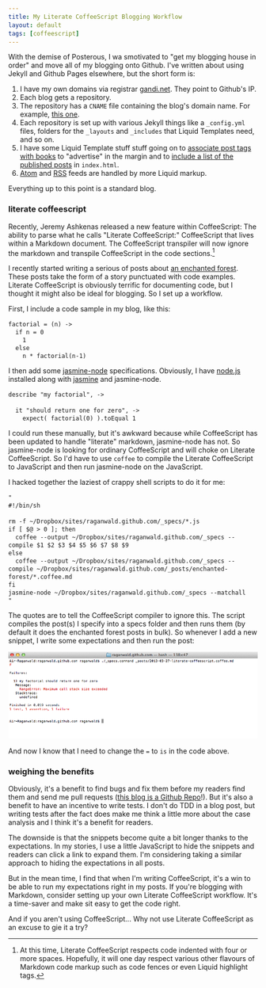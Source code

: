 ```yaml
---
title: My Literate CoffeeScript Blogging Workflow
layout: default
tags: [coffeescript]
---
```


With the demise of Posterous, I wa smotivated to "get my blogging house in order" and move all of my blogging onto Github. I've written about using Jekyll and Github Pages elsewhere, but the short form is:

1. I have my own domains via registrar [gandi.net](http://gandi.net). They point to Github's IP.
2. Each blog gets a repository.
3. The repository has a `CNAME` file containing the blog's domain name. For example, [this one](https://github.com/raganwald/raganwald.github.com/blob/master/CNAME).
4. Each repository is set up with various Jekyll things like a `_config.yml` files, folders for the `_layouts` and `_includes` that Liquid Templates need, and so on.
5. I have some Liquid Template stuff stuff going on to [associate post tags with books](https://github.com/raganwald/raganwald.github.com/blob/master/_includes/book.html) to "advertise" in the margin and to [include a list of the published posts](https://raw.github.com/raganwald/raganwald.github.com/master/index.md) in `index.html`.
6. [Atom](https://github.com/raganwald/raganwald.github.com/blob/master/atom.xml) and [RSS](https://github.com/raganwald/raganwald.github.com/blob/master/rss.xml) feeds are handled by more Liquid markup.

Everything up to this point is a standard blog.

### literate coffeescript

Recently, Jeremy Ashkenas released a new feature within CoffeeScript: The ability to parse what he calls "Literate CoffeeScript:" CoffeeScript that lives within a Markdown document. The CoffeeScript transpiler will now ignore the markdown and transpile CoffeeScript in the code sections.[^caveat]

[^caveat]: At this time, Literate CoffeeScript respects code indented with four or more spaces. Hopefully, it will one day respect various other flavours of Markdown code markup such as code fences or even Liquid highlight tags.

I recently started writing a serious of posts about [an enchanted forest](http://raganwald.com/enchanted-forest/a-long-time-ago-in-a-village-far-far-away.html). These posts take the form of a story punctuated with code examples. Literate CoffeeScript is obviously terrific for documenting code, but I thought it might also be ideal for blogging. So I set up a workflow.

First, I include a code sample in my blog, like this:

    factorial = (n) ->
      if n = 0
        1
      else
        n * factorial(n-1)
        
I then add some [jasmine-node](https://github.com/mhevery/jasmine-node) specifications. Obviously, I have [node.js](http://nodejs.org) installed along with [jasmine](http://pivotal.github.com/jasmine/) and jasmine-node.

    describe "my factorial", ->
    
      it "should return one for zero", ->
        expect( factorial(0) ).toEqual 1
        
I could run these manually, but it's awkward because while CoffeeScript has been updated to handle "literate" markdown, jasmine-node has not. So jasmine-node is looking for ordinary CoffeeScript and will choke on Literate CoffeeScript. So I'd have to use `coffee` to compile the Literate CoffeeScript to JavaScript and then run jasmine-node on the JavaScript.

I hacked together the laziest of crappy shell scripts to do it for me:

    "
    #!/bin/sh

    rm -f ~/Dropbox/sites/raganwald.github.com/_specs/*.js
    if [ $@ > 0 ]; then
      coffee --output ~/Dropbox/sites/raganwald.github.com/_specs --compile $1 $2 $3 $4 $5 $6 $7 $8 $9
    else
      coffee --output ~/Dropbox/sites/raganwald.github.com/_specs --compile ~/Dropbox/sites/raganwald.github.com/_posts/enchanted-forest/*.coffee.md
    fi
    jasmine-node ~/Dropbox/sites/raganwald.github.com/_specs --matchall
    "
    
The quotes are to tell the CoffeeScript compiler to ignore this. The script compiles the post(s) I specify  into a specs folder and then runs them (by default it does the enchanted forest posts in bulk). So whenever I add a new snippet, I write some expectations and then run the post:

![Failure!](/assets/images/failure.png)

And now I know that I need to change the `=` to `is` in the code above.

### weighing the benefits

Obviously, it's a benefit to find bugs and fix them before my readers find them and send me pull requests ([this blog is a Github Repo](https://github.com/raganwald/raganwald.github.com)!). But it's also a benefit to have an incentive to write tests. I don't do TDD in a blog post, but writing tests after the fact does make me think a little more about the case analysis and I think it's a benefit for readers.

The downside is that the snippets become quite a bit longer thanks to the expectations. In my stories, I use a little JavaScript to hide the snippets and readers can click a link to expand them. I'm considering taking a similar approach to hiding the expectations in all posts.

But in the mean time, I find that when I'm writing CoffeeScript, it's a win to be able to run my expectations right in my posts. If you're blogging with Markdown, consider setting up your own Literate CoffeeScript workflow. It's a time-saver and make sit easy to get the code right.

And if you aren't using CoffeeScript... Why not use Literate CoffeeScript as an excuse to gie it a try?